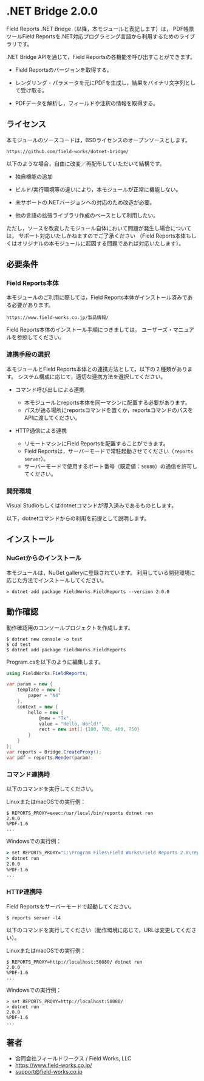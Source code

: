 .NET Bridge 2.0.0
=================

Field Reports .NET Bridge（以降，本モジュールと表記します）は，
PDF帳票ツールField Reportsを.NET対応プログラミング言語から利用するためのライブラリです。

.NET Bridge APIを通じて，Field Reportsの各機能を呼び出すことができます。

* Field Reportsのバージョンを取得する。

* レンダリング・パラメータを元にPDFを生成し，結果をバイナリ文字列として受け取る。

* PDFデータを解析し，フィールドや注釈の情報を取得する。

## ライセンス

本モジュールのソースコードは，BSDライセンスのオープンソースとします。

    https://github.com/field-works/dotnet-bridge/

以下のような場合，自由に改変／再配布していただいて結構です。

* 独自機能の追加

* ビルド/実行環境等の違いにより，本モジュールが正常に機能しない。

* 未サポートの.NETバージョンへの対応のため改造が必要。

* 他の言語の拡張ライブラリ作成のベースとして利用したい。

ただし，ソースを改変したモジュール自体において問題が発生し場合については，
サポート対応いたしかねますのでご了承ください
（Field Reports本体もしくはオリジナルの本モジュールに起因する問題であれば対応いたします）。

## 必要条件
### Field Reports本体

本モジュールのご利用に際しては，Field Reports本体がインストール済みである必要があります。

    https://www.field-works.co.jp/製品情報/

Field Reports本体のインストール手順につきましては，
ユーザーズ・マニュアルを参照してください。

### 連携手段の選択

本モジュールとField Reports本体との連携方法として，以下の２種類があります。
システム構成に応じて，適切な連携方法を選択してください。

* コマンド呼び出しによる連携
    - 本モジュールとreports本体を同一マシンに配置する必要があります。
    - パスが通る場所にreportsコマンドを置くか，reportsコマンドのパスをAPIに渡してください。

* HTTP通信による連携
    - リモートマシンにField Reportsを配置することができます。
    - Field Reportsは，サーバーモードで常駐起動させてください（`reports server`）。
    - サーバーモードで使用するポート番号（既定値：`50080`）の通信を許可してください。

### 開発環境

Visual Studioもしくはdotnetコマンドが導入済みであるものとします。

以下，dotnetコマンドからの利用を前提として説明します。

## インストール
### NuGetからのインストール

本モジュールは，NuGet galleryに登録されています。
利用している開発環境に応じた方法でインストールしてください。

```
> dotnet add package FieldWorks.FieldReports --version 2.0.0
```

## 動作確認

動作確認用のコンソールプロジェクトを作成します。

```shell
$ dotnet new console -o test
$ cd test
$ dotnet add package FieldWorks.FieldReports
```

Program.csを以下のように編集します。

```c#::Program.cs
using FieldWorks.FieldReports;

var param = new {
    template = new {
        paper = "A4"
    },
    context = new {
        hello = new {
            @new = "Tx",
            value = "Hello, World!",
            rect = new int[] {100, 700, 400, 750}
        }
    }
};
var reports = Bridge.CreateProxy();
var pdf = reports.Render(param);
```

### コマンド連携時

以下のコマンドを実行してください。

LinuxまたはmacOSでの実行例：
```shell
$ REPORTS_PROXY=exec:/usr/local/bin/reports dotnet run
2.0.0
%PDF-1.6
...
```

Windowsでの実行例：
```cmd
> set REPORTS_PROXY="C:\Program Files\Field Works\Field Reports 2.0\reports.exe"
> dotnet run
2.0.0
%PDF-1.6
...
```

### HTTP連携時

Field Reportsをサーバーモードで起動してください。

```shell
$ reports server -l4
```

以下のコマンドを実行してください（動作環境に応じて，URLは変更してください）。

LinuxまたはmacOSでの実行例：
```shell
$ REPORTS_PROXY=http://localhost:50080/ dotnet run
2.0.0
%PDF-1.6
...
```

Windowsでの実行例：
```shell
> set REPORTS_PROXY=http://localhost:50080/
> dotnet run
2.0.0
%PDF-1.6
...
```

## 著者

* 合同会社フィールドワークス / Field Works, LLC
* https://www.field-works.co.jp/
* support@field-works.co.jp